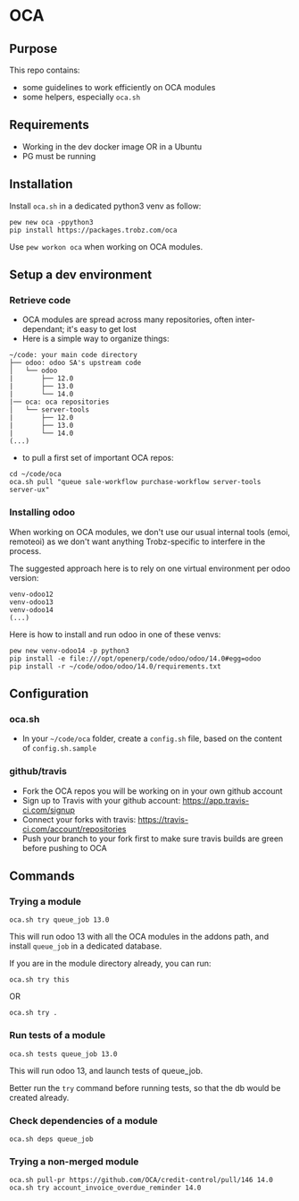 # OCA

## Purpose

This repo contains:
- some guidelines to work efficiently on OCA modules
- some helpers, especially `oca.sh`

## Requirements

- Working in the dev docker image OR in a Ubuntu
- PG must be running

## Installation

Install `oca.sh` in a dedicated python3 venv as follow:

```
pew new oca -ppython3
pip install https://packages.trobz.com/oca
```

Use `pew workon oca` when working on OCA modules.

## Setup a dev environment

### Retrieve code

- OCA modules are spread across many repositories, often inter-dependant; it's easy to get lost
- Here is a simple way to organize things:

```
~/code: your main code directory
├── odoo: odoo SA's upstream code
│   └── odoo
|       ├── 12.0
|       ├── 13.0
|       └── 14.0
|── oca: oca repositories
│   └── server-tools
|       ├── 12.0
|       ├── 13.0
|       └── 14.0
(...)
```

- to pull a first set of important OCA repos:

```
cd ~/code/oca
oca.sh pull "queue sale-workflow purchase-workflow server-tools server-ux"
```

### Installing odoo

When working on OCA modules, we don't use our usual internal tools (emoi, remoteoi) as we don't want anything Trobz-specific to interfere in the process.

The suggested approach here is to rely on one virtual environment per odoo version:
```
venv-odoo12
venv-odoo13
venv-odoo14
(...)
```

Here is how to install and run odoo in one of these venvs:

```
pew new venv-odoo14 -p python3
pip install -e file:///opt/openerp/code/odoo/odoo/14.0#egg=odoo
pip install -r ~/code/odoo/odoo/14.0/requirements.txt
```

## Configuration

### oca.sh

- In your `~/code/oca` folder, create a `config.sh` file, based on the content of `config.sh.sample`

### github/travis

- Fork the OCA repos you will be working on in your own github account
- Sign up to Travis with your github account: https://app.travis-ci.com/signup
- Connect your forks with travis: https://travis-ci.com/account/repositories
- Push your branch to your fork first to make sure travis builds are green before pushing to OCA

## Commands

### Trying a module

	oca.sh try queue_job 13.0

This will run odoo 13 with all the OCA modules in the addons path, and install `queue_job` in a dedicated database.

If you are in the module directory already, you can run:

	oca.sh try this

OR

	oca.sh try .

### Run tests of a module

	oca.sh tests queue_job 13.0

This will run odoo 13, and launch tests of queue_job.

Better run the `try` command before running tests, so that the db would be created already.

### Check dependencies of a module

	oca.sh deps queue_job

### Trying a non-merged module

	oca.sh pull-pr https://github.com/OCA/credit-control/pull/146 14.0
	oca.sh try account_invoice_overdue_reminder 14.0

